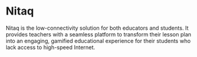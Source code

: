 # Nitaq
Nitaq is the low-connectivity solution for both educators and students. It provides teachers with a seamless platform to transform their lesson plan into an engaging, gamified educational experience for their students who lack access to high-speed Internet.
